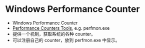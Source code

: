 # Windows Performance Counter

 * [Windows Performance Counter][1]
 * [Performance Counters Tools][2], e.g. perfmon.exe
 * 提供一个机制，获取系统的各种 counter。
 * 可以注册自己的 counter，放到 perfmon.exe 中显示。

[1]:https://docs.microsoft.com/en-us/windows/win32/perfctrs/performance-counters-portal
[2]:https://docs.microsoft.com/en-us/windows/win32/perfctrs/performance-counters-tools
